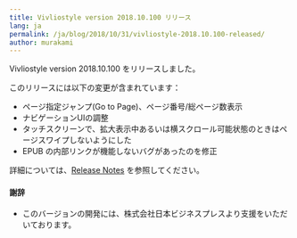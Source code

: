 ```yaml
---
title: Vivliostyle version 2018.10.100 リリース
lang: ja
permalink: /ja/blog/2018/10/31/vivliostyle-2018.10.100-released/
author: murakami
---
```


Vivliostyle version 2018.10.100 をリリースしました。

このリリースには以下の変更が含まれています：

- ページ指定ジャンプ(Go to Page)、ページ番号/総ページ数表示
- ナビゲーションUIの調整
- タッチスクリーンで、拡大表示中あるいは横スクロール可能状態のときはページスワイプしないようにした
- EPUB の内部リンクが機能しないバグがあったのを修正

詳細については、[Release Notes](https://github.com/vivliostyle/vivliostyle/releases) を参照してください。

#### 謝辞

- このバージョンの開発には、株式会社日本ビジネスプレスより支援をいただいております。
